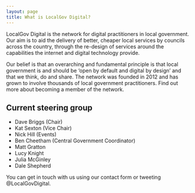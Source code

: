 ```yaml
---
layout: page
title: What is LocalGov Digital?
---
```


LocalGov Digital is the network for digital practitioners in local government. Our aim is to aid the delivery of better, cheaper local services by councils across the country, through the re-design of services around the capabilities the internet and digital technology provide.

Our belief is that an overarching and fundamental principle is that local government is and should be ‘open by default and digital by design’ and that we think, do and share. The network was founded in 2012 and has grown to involve thousands of local government practitioners. Find out more about becoming a member of the network.

## Current steering group

- Dave Briggs (Chair)
- Kat Sexton (Vice Chair)
- Nick Hill (Events)
- Ben Cheetham (Central Government Coordinator)
- Matt Gratton
- Lucy Knight
- Julia McGinley
- Dale Shepherd

You can get in touch with us using our contact form or tweeting @LocalGovDigital.